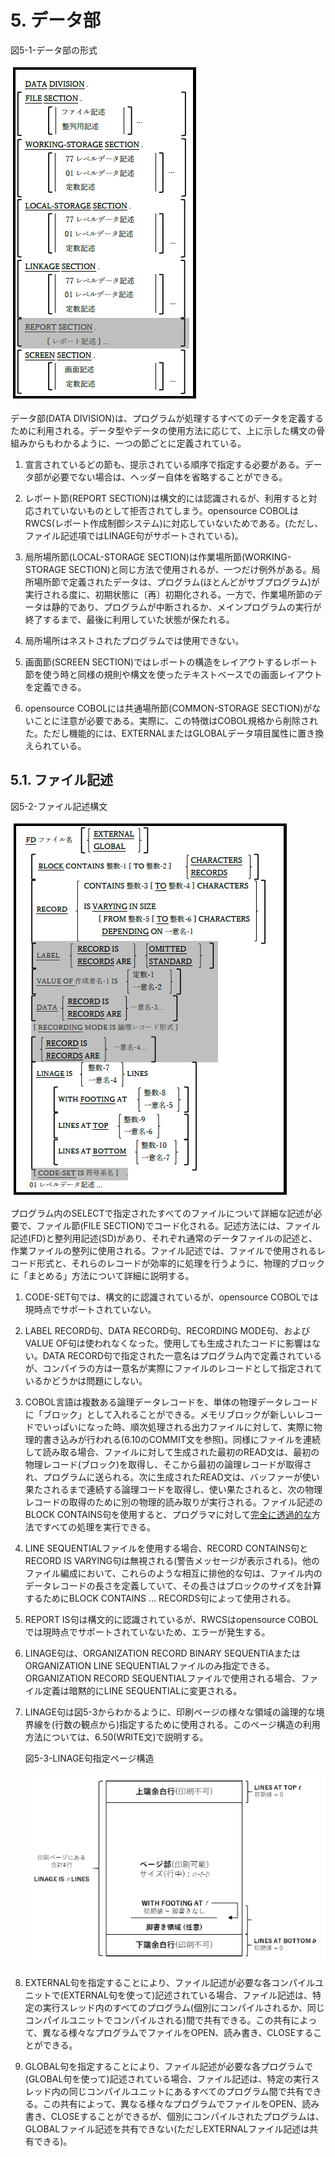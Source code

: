 # 5. データ部

図5-1-データ部の形式

![alt text](Image/5-1.png)

データ部(DATA DIVISION)は、プログラムが処理するすべてのデータを定義するために利用される。データ型やデータの使用方法に応じて、上に示した構文の骨組みからもわかるように、一つの節ごとに定義されている。

1. 宣言されているどの節も、提示されている順序で指定する必要がある。データ部が必要でない場合は、ヘッダー自体を省略することができる。

2. レポート節(REPORT SECTION)は構文的には認識されるが、利用すると対応されていないものとして拒否されてしまう。opensource COBOLはRWCS(レポート作成制御システム)に対応していないためである。(ただし、ファイル記述項ではLINAGE句がサポートされている)。

3. 局所場所節(LOCAL-STORAGE SECTION)は作業場所節(WORKING-STORAGE SECTION)と同じ方法で使用されるが、一つだけ例外がある。局所場所節で定義されたデータは、プログラム(ほとんどがサブプログラム)が実行される度に、初期状態に〔再〕初期化される。一方で、作業場所節のデータは静的であり、プログラムが中断されるか、メインプログラムの実行が終了するまで、最後に利用していた状態が保たれる。

4. 局所場所はネストされたプログラムでは使用できない。

5. 画面節(SCREEN SECTION)ではレポートの構造をレイアウトするレポート節を使う時と同様の規則や構文を使ったテキストベースでの画面レイアウトを定義できる。

6. opensource COBOLには共通場所節(COMMON-STORAGE SECTION)がないことに注意が必要である。実際に、この特徴はCOBOL規格から削除された。ただし機能的には、EXTERNALまたはGLOBALデータ項目属性に置き換えられている。

## 5.1. ファイル記述

図5-2-ファイル記述構文

![Alt text](Image/5-2.png)

プログラム内のSELECTで指定されたすべてのファイルについて詳細な記述が必要で、ファイル節(FILE SECTION)でコード化される。記述方法には、ファイル記述(FD)と整列用記述(SD)があり、それぞれ通常のデータファイルの記述と、作業ファイルの整列に使用される。ファイル記述では、ファイルで使用されるレコード形式と、それらのレコードが効率的に処理を行うように、物理的ブロックに「まとめる」方法について詳細に説明する。

1. CODE-SET句では、構文的に認識されているが、opensource COBOLでは現時点でサポートされていない。

2. LABEL RECORD句、DATA RECORD句、RECORDING MODE句、およびVALUE OF句は使われなくなった。使用しても生成されたコードに影響はない。DATA RECORD句で指定された一意名はプログラム内で定義されているが、コンパイラの方は一意名が実際にファイルのレコードとして指定されているかどうかは問題にしない。

3. COBOL言語は複数ある論理データレコードを、単体の物理データレコードに「ブロック」として入れることができる。メモリブロックが新しいレコードでいっぱいになった時、順次処理される出力ファイルに対して、実際に物理的書き込みが行われる(6.10のCOMMIT文を参照)。同様にファイルを連続して読み取る場合、ファイルに対して生成された最初のREAD文は、最初の物理レコード(ブロック)を取得し、そこから最初の論理レコードが取得され、プログラムに送られる。次に生成されたREAD文は、バッファーが使い果たされるまで連続する論理コードを取得し、使い果たされると、次の物理レコードの取得のために別の物理的読み取りが実行される。ファイル記述のBLOCK CONTAINS句を使用すると、プログラマに対して<u>完全に透過的な</u>方法ですべての処理を実行できる。

4. LINE SEQUENTIALファイルを使用する場合、RECORD CONTAINS句とRECORD IS VARYING句は無視される(警告メッセージが表示される)。他のファイル編成において、これらのような相互に排他的な句は、ファイル内のデータレコードの長さを定義していて、その長さはブロックのサイズを計算するためにBLOCK CONTAINS … RECORDS句によって使用される。

5. REPORT IS句は構文的に認識されているが、RWCSはopensource COBOLでは現時点でサポートされていないため、エラーが発生する。

6. LINAGE句は、ORGANIZATION RECORD BINARY SEQUENTIAまたはORGANIZATION LINE SEQUENTIALファイルのみ指定できる。ORGANIZATION RECORD SEQUENTIALファイルで使用される場合、ファイル定義は暗黙的にLINE SEQUENTIALに変更される。

7. LINAGE句は図5-3からわかるように、印刷ページの様々な領域の論理的な境界線を(行数の観点から)指定するために使用される。このページ構造の利用方法については、6.50(WRITE文)で説明する。

    図5-3-LINAGE句指定ページ構造

    ![Alt text](Image/5-3.png)

8. EXTERNAL句を指定することにより、ファイル記述が必要な各コンパイルユニットで(EXTERNAL句を使って)記述されている場合、ファイル記述は、特定の実行スレッド内のすべてのプログラム(個別にコンパイルされるか、同じコンパイルユニットでコンパイルされる)間で共有できる。この共有によって、異なる様々なプログラムでファイルをOPEN、読み書き、CLOSEすることができる。

9. GLOBAL句を指定することにより、ファイル記述が必要な各プログラムで(GLOBAL句を使って)記述されている場合、ファイル記述は、特定の実行スレッド内の同じコンパイルユニットにあるすべてのプログラム間で共有できる。この共有によって、異なる様々なプログラムでファイルをOPEN、読み書き、CLOSEすることができるが、個別にコンパイルされたプログラムは、GLOBALファイル記述を共有できない(ただしEXTERNALファイル記述は共有できる)。

